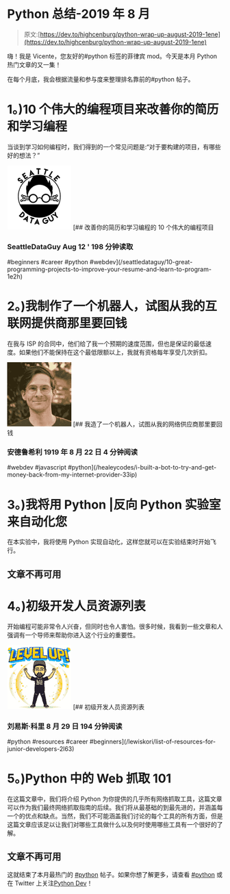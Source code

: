 # Python 总结-2019 年 8 月

> 原文:[https://dev.to/highcenburg/python-wrap-up-august-2019-1ene](https://dev.to/highcenburg/python-wrap-up-august-2019-1ene)

嗨！我是 Vicente，您友好的#python 标签的菲律宾 mod。今天是本月 Python 热门文章的又一集！

在每个月底，我会根据流量和参与度来整理排名靠前的#python 帖子。

# [](#1-10-great-programming-projects-to-improve-your-resume-and-learn-to-program)1。)10 个伟大的编程项目来改善你的简历和学习编程

当谈到学习如何编程时，我们得到的一个常见问题是:“对于要构建的项目，有哪些好的想法？”

[![seattledataguy](img/27ac423e0a8e91e0b76c9274bcbec552.png)](/seattledataguy) [## 改善你的简历和学习编程的 10 个伟大的编程项目

### SeattleDataGuy Aug 12 ' 198 分钟读取

#beginners #career #python #webdev](/seattledataguy/10-great-programming-projects-to-improve-your-resume-and-learn-to-program-1e2h)

# [](#2-i-built-a-bot-to-try-and-get-money-back-from-my-internet-provider)2。)我制作了一个机器人，试图从我的互联网提供商那里要回钱

在我与 ISP 的合同中，他们给了我一个预期的速度范围，但也是保证的最低速度。如果他们不能保持在这个最低限额以上，我就有资格每年享受几次折扣。

[![healeycodes](img/1388c283a86bc3f3eda94e5e89b8daac.png)](/healeycodes) [## 我造了一个机器人，试图从我的网络供应商那里要回钱

### 安德鲁希利 1919 年 8 月 22 日 4 分钟阅读

#webdev #javascript #python](/healeycodes/i-built-a-bot-to-try-and-get-money-back-from-my-internet-provider-33ip)

# [](#3-i-am-going-to-automate-you-with-python-reverse-python-lab)3。)我将用 Python |反向 Python 实验室来自动化您

在本实验中，我将使用 Python 实现自动化，这样您就可以在实验结束时开始飞行。

## 文章不再可用

# [](#4-list-of-resources-for-junior-developers)4。)初级开发人员资源列表

开始编程可能非常令人兴奋，但同时也令人害怕。很多时候，我看到一些文章和人强调有一个导师来帮助你进入这个行业的重要性。

[![lewiskori](img/67b3dd8168f67e8cec0af54574ab165f.png)](/lewiskori) [## 初级开发人员资源列表

### 刘易斯·科里 8 月 29 日 194 分钟阅读

#python #resources #career #beginners](/lewiskori/list-of-resources-for-junior-developers-2l63)

# [](#5-web-scraping-101-in-python)5。)Python 中的 Web 抓取 101

在这篇文章中，我们将介绍 Python 为你提供的几乎所有网络抓取工具，这篇文章可以作为我们最终网络抓取指南的后续。我们将从最基础的到最先进的，并涵盖每一个的优点和缺点。当然，我们不可能涵盖我们讨论的每个工具的所有方面，但是这篇文章应该足以让我们对哪些工具做什么以及何时使用哪些工具有一个很好的了解。

## 文章不再可用

这就结束了本月最热门的 [#python](https://dev.to/t/python/) 帖子。如果你想了解更多，请查看 [#python](https://dev.to/t/python/) 或在 Twitter 上关注[Python Dev](https://twitter.com/The_Python_DEV)！